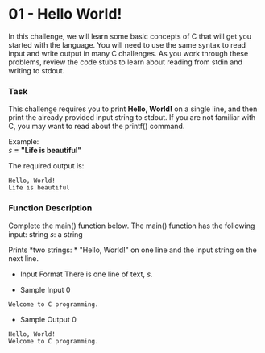 # 01 - Hello World!

In this challenge, we will learn some basic concepts of C that will get you started with the language. You will need to use the same syntax to read input and write output in many C challenges. As you work through these problems, review the code stubs to learn about reading from stdin and writing to stdout.

### Task

This challenge requires you to print __Hello, World!__ on a single line, and then print the already provided input string to stdout. If you are not familiar with C, you may want to read about the printf() command.

Example: <br>
_s_ __=__ __"Life is beautiful"__


The required output is: <br>
````
Hello, World!
Life is beautiful
````
### Function Description

Complete the main() function below.
The main() function has the following input:
string _s_: a string

Prints
*two strings: * "Hello, World!" on one line and the input string on the next line.

- Input Format
There is one line of text, _s_.

- Sample Input 0
```
Welcome to C programming.
```
- Sample Output 0
```
Hello, World!
Welcome to C programming.
```
